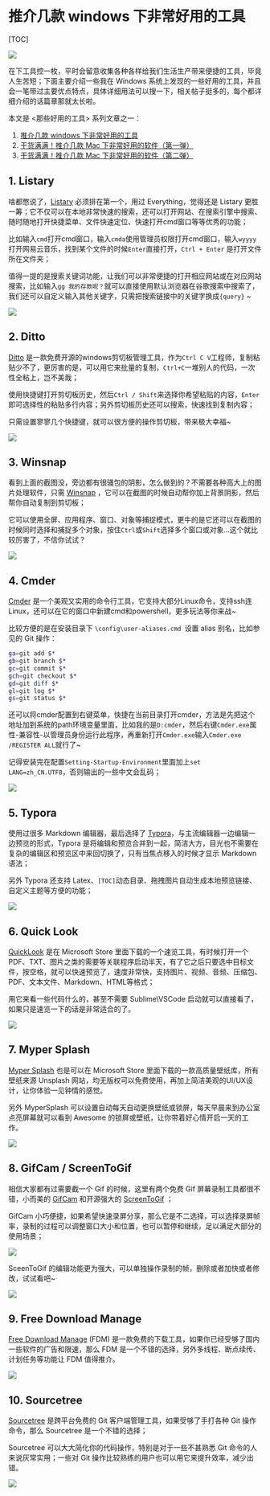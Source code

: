 

# 推介几款 windows 下非常好用的工具

[TOC]

![](https://i.loli.net/2019/12/25/tk54zCWj1oFiPTu.jpg)

在下工具控一枚，平时会留意收集各种各样给我们生活生产带来便捷的工具，毕竟人生苦短；下面主要介绍一些我在 Windows 系统上发现的一些好用的工具，并且会一笔带过主要优点特点，具体详细用法可以搜一下，相关帖子挺多的，每个都详细介绍的话篇章那就太长啦。

本文是 <那些好用的工具> 系列文章之一：

1.  [推介几款 windows 下非常好用的工具](https://juejin.im/post/5c2eca54f265da61171cdc48)
2.  [干货满满！推介几款 Mac 下非常好用的软件（第一弹）](https://juejin.im/post/5de664e5f265da33b82bcfce)
3.  [干货满满！推介几款 Mac 下非常好用的软件（第二弹）](https://juejin.im/post/5e037fe2518825123f0c70cb)

## 1. Listary

啥都憋说了，[Listary](https://www.listary.com/) 必须排在第一个，用过 Everything，觉得还是 Listary 更胜一筹；它不仅可以在本地非常快速的搜索，还可以打开网站、在搜索引擎中搜索、随时随地打开快捷菜单、文件快速定位、快速打开cmd窗口等等优秀的功能；

比如输入`cmd`打开cmd窗口，输入`cmda`使用管理员权限打开cmd窗口，输入`wyyyy`打开网易云音乐，找到某个文件的时候`Enter`直接打开，`Ctrl + Enter` 是打开文件所在文件夹；

值得一提的是搜索关键词功能，让我们可以非常便捷的打开相应网站或在对应网站搜索，比如输入`gg 我的存款呢？`就可以直接使用默认浏览器在谷歌搜索中搜索了，我们还可以自定义输入其他关键字，只需把搜索链接中的关键字换成`{query}` ~

![](https://i.loli.net/2019/01/03/5c2e27585eb71.png)

## 2. Ditto

[Ditto](https://ditto-cp.sourceforge.io/) 是一款免费开源的windows剪切板管理工具，作为`Ctrl C V`工程师，复制粘贴少不了，更厉害的是，可以用它来批量的复制，`Ctrl+C`一堆别人的代码，一次性全粘上，岂不美哉；

使用快捷键打开剪切板历史，然后`Ctrl / Shift`来选择你希望粘贴的内容，`Enter`即可选择性的粘贴多行内容；另外剪切板历史还可以搜索，快速找到复制内容；

只需设置寥寥几个快捷键，就可以很方便的操作剪切板，带来极大幸福~

![](https://i.loli.net/2019/01/03/5c2e140547472.png)

## 3. Winsnap

看到上面的截图没，旁边都有很骚包的阴影，怎么做到的？不需要各种高大上的图片处理软件，只需 [Winsnap](https://www.ntwind.com/) ，它可以在截图的时候自动帮你加上背景阴影，然后帮你自动复制到剪切板；

它可以使用全屏、应用程序、窗口、对象等捕捉模式，更牛的是它还可以在截图的时候同时选择和捕捉多个对象，按住`Ctrl`或`Shift`选择多个窗口或对象...这个就比较厉害了，不信你试试？

![](https://i.loli.net/2019/01/03/5c2e1bff50446.png)

## 4. Cmder

[Cmder](http://cmder.net/) 是一个美观又实用的命令行工具，它支持大部分Linux命令，支持ssh连Linux，还可以在它的窗口中新建cmd和powershell，更多玩法等你来战~

比较方便的是在安装目录下 `\config\user-aliases.cmd `设置 alias 别名，比如参见的 Git 操作：

```bash
ga=git add $*
gb=git branch $*
gc=git commit $*
gch=git checkout $*
gd=git diff $*
gl=git log $*
gs=git status $*
```

还可以将cmder配置到右键菜单，快捷在当前目录打开cmder，方法是先把这个地址加到系统的path环境变量里面，比如我的是`D:cmder`，然后右键`Cmder.exe`属性-兼容性-以管理员身份运行此程序，再重新打开`Cmder.exe`输入`Cmder.exe /REGISTER ALL`就行了~

记得安装完在配置`Setting-Startup-Environment`里面加上`set LANG=zh_CN.UTF8`，否则输出的一些中文会乱码；

![](https://i.loli.net/2019/01/03/5c2e1cee1ba1d.png)

## 5. Typora

使用过很多 Markdown 编辑器，最后选择了 [Typora](https://www.typora.io/)，与主流编辑器一边编辑一边预览的形式，Typora 是将编辑和预览合并到一起，简洁大方，目光也不需要在复杂的编辑区和预览区中来回切换了，只有当焦点移入的时候才显示 Markdown 语法；

另外 Typora 还支持 Latex、`[TOC]`动态目录、拖拽图片自动生成本地预览链接、自定义主题等方便的功能；

![](https://i.loli.net/2019/01/03/5c2e27367a215.png)

## 6. Quick Look

[QuickLook](https://www.microsoft.com/zh-cn/p/quicklook/9nv4bs3l1h4s) 是在 Microsoft Store 里面下载的一个速览工具，有时候打开一个PDF、TXT、图片之类的需要等关联程序启动半天，有了它之后只要选中目标文件，按空格，就可以快速预览了，速度非常快，支持图片、视频、音频、压缩包、PDF、文本文件、Markdown、HTML等格式；

用它来看一些代码什么的，甚至不需要 Sublime\VSCode 启动就可以直接看了，如果只是速览一下的话是非常适合的了。

![](https://i.loli.net/2019/01/04/5c2eb5f3a8429.png)

## 7. Myper Splash

[Myper Splash](https://www.microsoft.com/zh-cn/p/myersplash-wallpaper/9nblggh4vcsn) 也是可以在 Microsoft Store 里面下载的一款高质量壁纸库，所有壁纸来源 Unsplash 网站，均无版权可以免费使用，再加上简洁美观的UI/UX设计，让你体验一见钟情的感觉。

另外 MyperSplash 可以设置自动每天自动更换壁纸或锁屏，每天早晨来到办公室点亮屏幕就可以看到 Awesome 的锁屏或壁纸，让你带着好心情开启一天的工作。

![](https://i.loli.net/2019/01/04/5c2eb8b503cea.png)

## 8. GifCam / ScreenToGif

相信大家都有过需要截一个 Gif 的时候，这里有两个免费 Gif 屏幕录制工具都很不错，小而美的 [GifCam](https://gifcam.en.softonic.com/) 和开源强大的 [ScreenToGif](https://github.com/NickeManarin/ScreenToGif) ；

GifCam 小巧便捷，如果希望快速录屏分享，那么它是不二选择，可以选择录屏帧率，录制的过程可以调整窗口大小和位置，也可以暂停和继续，足以满足大部分的使用场景；

![](https://i.loli.net/2019/01/04/5c2ebe13b641f.gif)

SceenToGif 的编辑功能更为强大，可以单独操作录制的帧，删除或者加快或者修改，试试看吧~

![](https://i.loli.net/2019/01/04/5c2ebe43f24a7.gif)

## 9. Free Download Manage

[Free Download Manage](https://www.freedownloadmanager.org/) (FDM) 是一款免费的下载工具，如果你已经受够了国内一些软件的广告和限速，那么 FDM 是一个不错的选择，另外多线程、断点续传、计划任务等功能让 FDM 值得推介。

![](https://i.loli.net/2019/01/04/5c2ebf112069d.png)

## 10. Sourcetree

[Sourcetree](https://www.sourcetreeapp.com/) 是跨平台免费的 Git 客户端管理工具，如果受够了手打各种 Git 操作命令，那么 Sourcetree 是一个不错的选择；

Sourcetree 可以大大简化你的代码操作，特别是对于一些不甚熟悉 Git 命令的人来说灰常实用；一些对 Git 操作比较熟练的用户也可以用它来提升效率，减少出错。

![](https://i.loli.net/2019/01/04/5c2ec0ec203f1.png)